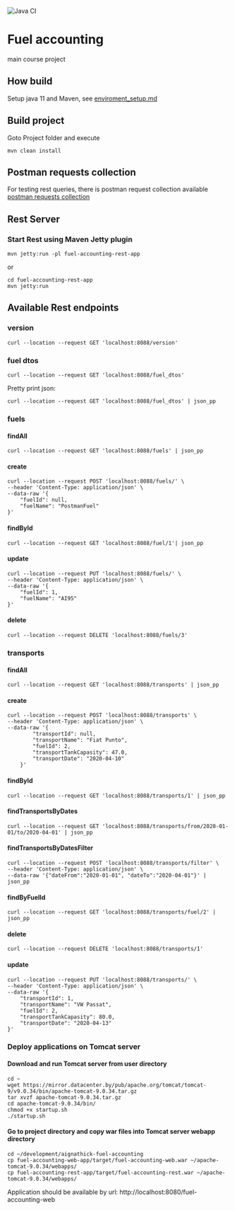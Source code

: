 ![Java CI](https://github.com/alexanderignathick/aignathick-fuel-accounting/workflows/Java%20CI/badge.svg)

# Fuel accounting
main course project

## How build
Setup java 11 and Maven, see [enviroment_setup.md](enviroment_setup.md)

## Build project 
Goto Project folder and execute  
    
    mvn clean install
    
## Postman requests collection
For testing rest queries, there is postman request collection available [postman requests collection](aignathick_fuel_acounting.postman_collection.json)

## Rest Server
### Start Rest using Maven Jetty plugin
```
mvn jetty:run -pl fuel-accounting-rest-app
```    
or
 ``` 
cd fuel-accounting-rest-app
mvn jetty:run
```
## Available Rest endpoints
### version
    curl --location --request GET 'localhost:8088/version'
### fuel dtos
```
curl --location --request GET 'localhost:8088/fuel_dtos'
```
Pretty print json:
```
curl --location --request GET 'localhost:8088/fuel_dtos' | json_pp       
```
### fuels

#### findAll
    curl --location --request GET 'localhost:8088/fuels' | json_pp

#### create
    curl --location --request POST 'localhost:8088/fuels/' \
    --header 'Content-Type: application/json' \
    --data-raw '{
        "fuelId": null,
        "fuelName": "PostmanFuel"
    }'
    
#### findById
    curl --location --request GET 'localhost:8088/fuel/1'| json_pp

#### update
    curl --location --request PUT 'localhost:8088/fuels/' \
    --header 'Content-Type: application/json' \
    --data-raw '{
        "fuelId": 1,
        "fuelName": "AI95"
    }'

#### delete
    curl --location --request DELETE 'localhost:8088/fuels/3'
    
### transports

#### findAll
    curl --location --request GET 'localhost:8088/transports' | json_pp
#### create
    curl --location --request POST 'localhost:8088/transports' \
    --header 'Content-Type: application/json' \
    --data-raw '{
            "transportId": null,
            "transportName": "Fiat Punto",
            "fuelId": 2,
            "transportTankCapasity": 47.0,
            "transportDate": "2020-04-10"
        }'
#### findById
    curl --location --request GET 'localhost:8088/transports/1' | json_pp
#### findTransportsByDates
    curl --location --request GET 'localhost:8088/transports/from/2020-01-01/to/2020-04-01' | json_pp
#### findTransportsByDatesFilter
    curl --location --request POST 'localhost:8088/transports/filter' \
    --header 'Content-Type: application/json' \
    --data-raw '{"dateFrom":"2020-01-01", "dateTo":"2020-04-01"}' | json_pp
#### findByFuelId
    curl --location --request GET 'localhost:8088/transports/fuel/2' | json_pp
#### delete
    curl --location --request DELETE 'localhost:8088/transports/1'
#### update
    curl --location --request PUT 'localhost:8088/transports/' \
    --header 'Content-Type: application/json' \
    --data-raw '{
        "transportId": 1,
        "transportName": "VW Passat",
        "fuelId": 2,
        "transportTankCapasity": 80.0,
        "transportDate": "2020-04-13"
    }'
    
### Deploy applications on Tomcat server
#### Download and run Tomcat server from user directory
    cd ~
    wget https://mirror.datacenter.by/pub/apache.org/tomcat/tomcat-9/v9.0.34/bin/apache-tomcat-9.0.34.tar.gz
    tar xvzf apache-tomcat-9.0.34.tar.gz
    cd apache-tomcat-9.0.34/bin/
    chmod +x startup.sh
    ./startup.sh
#### Go to project directory and copy war files into Tomcat server webapp directory
    cd ~/development/aignathick-fuel-accounting
    cp fuel-accounting-web-app/target/fuel-accounting-web.war ~/apache-tomcat-9.0.34/webapps/
    cp fuel-accounting-rest-app/target/fuel-accounting-rest.war ~/apache-tomcat-9.0.34/webapps/
Application should be available by url: http://localhost:8080/fuel-accounting-web 

